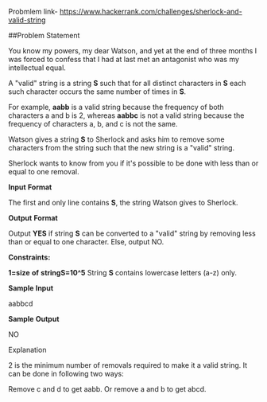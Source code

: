 Probmlem link-  https://www.hackerrank.com/challenges/sherlock-and-valid-string


##Problem Statement

You know my powers, my dear Watson, and yet at the end of three months I was forced to confess that I had at last met an antagonist who was my intellectual equal.

A "valid" string is a string __S__ such that for all distinct characters in __S__ each such character occurs the same number of times in __S__.

For example, __aabb__ is a valid string because the frequency of both characters a and b is 2, whereas __aabbc__ is not a valid string because the frequency of characters a, b, and c is not the same.

Watson gives a string __S__ to Sherlock and asks him to remove some characters from the string such that the new string is a "valid" string.

Sherlock wants to know from you if it's possible to be done with less than or equal to one removal.

__Input__ __Format__

The first and only line contains __S__, the string Watson gives to Sherlock.

__Output__ __Format__

Output __YES__ if string __S__ can be converted to a "valid" string by removing less than or equal to one character. 
Else, output NO.

__Constraints:__

__1=size__ __of__ __stringS=10^5__ 
String __S__ contains lowercase letters (a-z) only.

__Sample__ __Input__

aabbcd

__Sample__ __Output__

NO


Explanation

2 is the minimum number of removals required to make it a valid string. It can be done in following two ways:

Remove c and d to get aabb. 
Or remove a and b to get abcd.